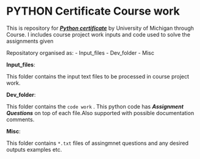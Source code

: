 # PYTHON Certificate Course work

This is repository for [***Python certificate***](https://www.coursera.org/account/accomplishments/records/z3mQrFPhjdMMAc6d) by University of Michigan through  Course. I includes course project work inputs and code used to solve the assignments given

Repositatory organised as:
    - Input_files
    - Dev_folder
    - Misc

**Input_files**:

This folder contains the input text files to be processed in course project work.

**Dev_folder**:

This folder contains the `code work` . This python code has ***Assignment Questions*** on top of each file.Also supported with possible documentation comments.

**Misc**:

This folder contains `*.txt` files of assingmnet questions and any desired outputs examples etc.





